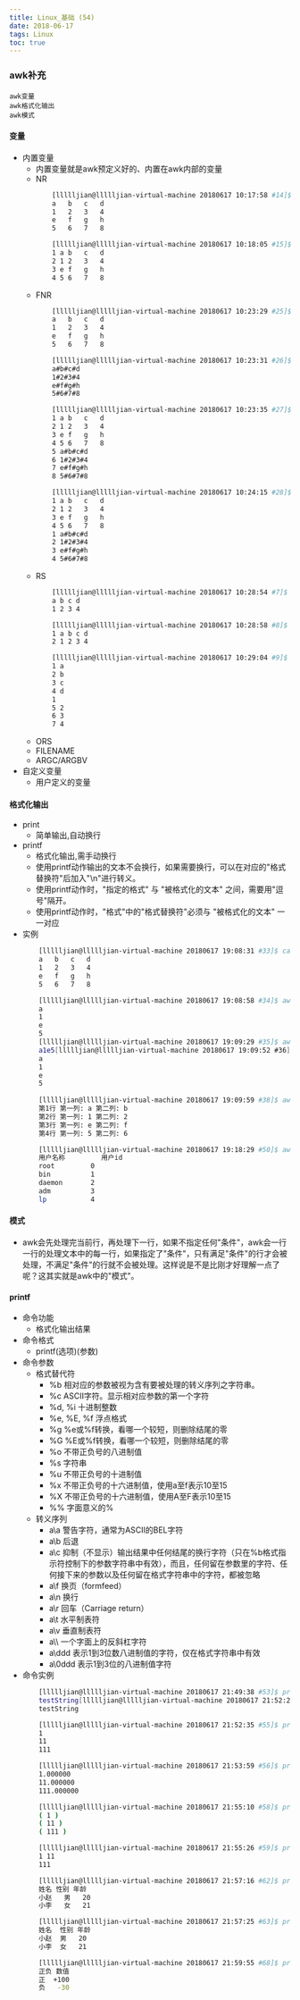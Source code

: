 ```yaml
---
title: Linux_基础 (54)
date: 2018-06-17
tags: Linux
toc: true
---
```


### awk补充
    awk变量
    awk格式化输出
    awk模式

<!-- more -->

#### 变量
- 内置变量
    * 内置变量就是awk预定义好的、内置在awk内部的变量
    * NR
        ```bash
            [llllljian@llllljian-virtual-machine 20180617 10:17:58 #14]$ cat 1.txt
            a	b	c	d
            1	2	3	4
            e	f	g	h
            5	6	7	8

            [llllljian@llllljian-virtual-machine 20180617 10:18:05 #15]$ awk '{print NR,$0}' 1.txt
            1 a	b	c	d
            2 1	2	3	4
            3 e	f	g	h
            4 5	6	7	8
        ```
    * FNR
        ```bash
            [llllljian@llllljian-virtual-machine 20180617 10:23:29 #25]$ cat 1.txt
            a	b	c	d
            1	2	3	4
            e	f	g	h
            5	6	7	8

            [llllljian@llllljian-virtual-machine 20180617 10:23:31 #26]$ cat 2.txt
            a#b#c#d
            1#2#3#4
            e#f#g#h
            5#6#7#8

            [llllljian@llllljian-virtual-machine 20180617 10:23:35 #27]$ awk '{print NR,$0}' 1.txt 2.txt
            1 a	b	c	d
            2 1	2	3	4
            3 e	f	g	h
            4 5	6	7	8
            5 a#b#c#d
            6 1#2#3#4
            7 e#f#g#h
            8 5#6#7#8

            [llllljian@llllljian-virtual-machine 20180617 10:24:15 #28]$ awk '{print FNR,$0}' 1.txt 2.txt
            1 a	b	c	d
            2 1	2	3	4
            3 e	f	g	h
            4 5	6	7	8
            1 a#b#c#d
            2 1#2#3#4
            3 e#f#g#h
            4 5#6#7#8
        ```
    * RS
        ```bash
            [llllljian@llllljian-virtual-machine 20180617 10:28:54 #7]$ cat 3.txt
            a b c d
            1 2 3 4

            [llllljian@llllljian-virtual-machine 20180617 10:28:58 #8]$ awk '{print NR,$0}' 3.txt
            1 a b c d
            2 1 2 3 4

            [llllljian@llllljian-virtual-machine 20180617 10:29:04 #9]$ awk -v RS=" " '{print NR,$0}' 3.txt
            1 a
            2 b
            3 c
            4 d
            1
            5 2
            6 3
            7 4
        ```
    * ORS
    * FILENAME
    * ARGC/ARGBV
- 自定义变量
    * 用户定义的变量

#### 格式化输出
- print
    * 简单输出,自动换行
- printf 
    * 格式化输出,需手动换行
    * 使用printf动作输出的文本不会换行，如果需要换行，可以在对应的"格式替换符"后加入"\n"进行转义。
    * 使用printf动作时，"指定的格式" 与 "被格式化的文本" 之间，需要用"逗号"隔开。
    * 使用printf动作时，"格式"中的"格式替换符"必须与 "被格式化的文本" 一一对应
- 实例
    ```bash
        [llllljian@llllljian-virtual-machine 20180617 19:08:31 #33]$ cat 1.txt
        a	b	c	d
        1	2	3	4
        e	f	g	h
        5	6	7	8

        [llllljian@llllljian-virtual-machine 20180617 19:08:58 #34]$ awk '{print $1}' 1.txt
        a
        1
        e
        5
        [llllljian@llllljian-virtual-machine 20180617 19:09:29 #35]$ awk '{printf $1}' 1.txt
        a1e5[llllljian@llllljian-virtual-machine 20180617 19:09:52 #36]$ awk '{printf "%s\n",$1}' 1.txt
        a
        1
        e
        5
        
        [llllljian@llllljian-virtual-machine 20180617 19:09:59 #38]$ awk '{printf  "第%s行 第一列: %s 第二列: %s\n" ,NR,$1,$2}' 1.txt
        第1行 第一列: a 第二列: b
        第2行 第一列: 1 第二列: 2
        第3行 第一列: e 第二列: f
        第4行 第一列: 5 第二列: 6

        [llllljian@llllljian-virtual-machine 20180617 19:18:29 #50]$ awk -v FS=":" 'BEGIN{printf "%-10s\t %s\n", "用户名称","用户id"} NR<6{printf "%-10s\t %s\n",$1,$3}' /etc/passwd
        用户名称      	 用户id
        root      	 0
        bin       	 1
        daemon    	 2
        adm       	 3
        lp        	 4
    ```

#### 模式
- awk会先处理完当前行，再处理下一行，如果不指定任何"条件"，awk会一行一行的处理文本中的每一行，如果指定了"条件"，只有满足"条件"的行才会被处理，不满足"条件"的行就不会被处理。这样说是不是比刚才好理解一点了呢？这其实就是awk中的"模式"。

#### printf
- 命令功能
    * 格式化输出结果
- 命令格式
    * printf(选项)(参数)
- 命令参数
    * 格式替代符
        * %b 相对应的参数被视为含有要被处理的转义序列之字符串。
        * %c ASCII字符。显示相对应参数的第一个字符
        * %d, %i 十进制整数
        * %e, %E, %f 浮点格式
        * %g %e或%f转换，看哪一个较短，则删除结尾的零
        * %G %E或%f转换，看哪一个较短，则删除结尾的零
        * %o 不带正负号的八进制值
        * %s 字符串
        * %u 不带正负号的十进制值
        * %x 不带正负号的十六进制值，使用a至f表示10至15
        * %X 不带正负号的十六进制值，使用A至F表示10至15
        * %% 字面意义的%
    * 转义序列
        * a\a 警告字符，通常为ASCII的BEL字符
        * a\b 后退
        * a\c 抑制（不显示）输出结果中任何结尾的换行字符（只在%b格式指示符控制下的参数字符串中有效），而且，任何留在参数里的字符、任何接下来的参数以及任何留在格式字符串中的字符，都被忽略
        * a\f 换页（formfeed）
        * a\n 换行
        * a\r 回车（Carriage return）
        * a\t 水平制表符
        * a\v 垂直制表符
        * a\\\ 一个字面上的反斜杠字符
        * a\ddd 表示1到3位数八进制值的字符，仅在格式字符串中有效
        * a\0ddd 表示1到3位的八进制值字符
- 命令实例
    ```bash
        [llllljian@llllljian-virtual-machine 20180617 21:49:38 #53]$ printf testString
        testString[llllljian@llllljian-virtual-machine 20180617 21:52:22 #54]$ printf "testString\n"
        testString

        [llllljian@llllljian-virtual-machine 20180617 21:52:35 #55]$ printf "%s\n" 1 11 111
        1
        11
        111

        [llllljian@llllljian-virtual-machine 20180617 21:53:59 #56]$ printf "%f\n" 1 11 111
        1.000000
        11.000000
        111.000000

        [llllljian@llllljian-virtual-machine 20180617 21:55:10 #58]$ printf "( %s )\n" 1 11 111
        ( 1 )
        ( 11 )
        ( 111 )

        [llllljian@llllljian-virtual-machine 20180617 21:55:26 #59]$ printf "%s %s\n" 1 11 111
        1 11
        111 

        [llllljian@llllljian-virtual-machine 20180617 21:57:16 #62]$ printf "%7s %5s %4s\n" 姓名 性别 年龄 小赵 男 20 小李 女 21
        姓名 性别 年龄
        小赵   男   20
        小李   女   21

        [llllljian@llllljian-virtual-machine 20180617 21:57:25 #63]$ printf "%-7s %-5s %-4s\n" 姓名 性别 年龄 小赵 男 20 小李 女 21
        姓名  性别 年龄
        小赵  男   20  
        小李  女   21  

        [llllljian@llllljian-virtual-machine 20180617 21:59:55 #68]$ printf "正负 数值\n"; printf "%4s %+5d \n" 正 100 负 -30
        正负 数值
        正  +100 
        负   -30
    ```
